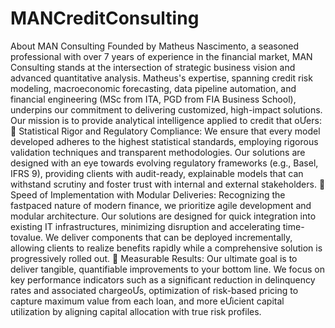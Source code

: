 # MANCreditConsulting
About MAN Consulting
Founded by Matheus Nascimento, a seasoned professional with over 7 years of
experience in the financial market, MAN Consulting stands at the intersection of
strategic business vision and advanced quantitative analysis. Matheus's expertise,
spanning credit risk modeling, macroeconomic forecasting, data pipeline
automation, and financial engineering (MSc from ITA, PGD from FIA Business
School), underpins our commitment to delivering customized, high-impact
solutions.
Our mission is to provide analytical intelligence applied to credit that oƯers:
 Statistical Rigor and Regulatory Compliance: We ensure that every model
developed adheres to the highest statistical standards, employing rigorous
validation techniques and transparent methodologies. Our solutions are
designed with an eye towards evolving regulatory frameworks (e.g., Basel,
IFRS 9), providing clients with audit-ready, explainable models that can
withstand scrutiny and foster trust with internal and external stakeholders.
 Speed of Implementation with Modular Deliveries: Recognizing the fastpaced nature of modern finance, we prioritize agile development and
modular architecture. Our solutions are designed for quick integration into
existing IT infrastructures, minimizing disruption and accelerating time-tovalue. We deliver components that can be deployed incrementally, allowing
clients to realize benefits rapidly while a comprehensive solution is
progressively rolled out.
 Measurable Results: Our ultimate goal is to deliver tangible, quantifiable
improvements to your bottom line. We focus on key performance indicators
such as a significant reduction in delinquency rates and associated chargeoƯs, optimization of risk-based pricing to capture maximum value from each
loan, and more eƯicient capital utilization by aligning capital allocation with
true risk profiles. 
